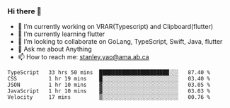 ### Hi there 👋

- 🔭 I’m currently working on VRAR(Typescript) and Clipboard(flutter) 
- 🌱 I’m currently learning flutter
- 👯 I’m looking to collaborate on GoLang, TypeScript, Swift, Java, flutter
- 💬 Ask me about Anything
- 📫 How to reach me: stanley.yao@ama.ab.ca


<!--START_SECTION:waka-->
```text
TypeScript   33 hrs 50 mins  ██████████████████████░░░   87.40 % 
CSS          1 hr 19 mins    █░░░░░░░░░░░░░░░░░░░░░░░░   03.40 % 
JSON         1 hr 10 mins    ▓░░░░░░░░░░░░░░░░░░░░░░░░   03.05 % 
JavaScript   1 hr 10 mins    ▓░░░░░░░░░░░░░░░░░░░░░░░░   03.03 % 
Velocity     17 mins         ▒░░░░░░░░░░░░░░░░░░░░░░░░   00.76 % 
```
<!--END_SECTION:waka-->
